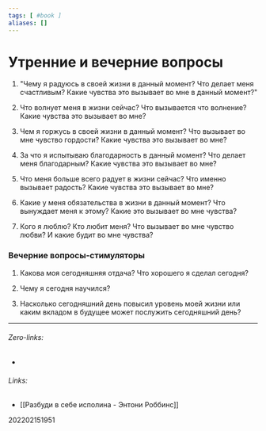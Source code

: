 ```yaml
---
tags: [ #book ]
aliases: []
---
```

# Утренние и вечерние вопросы
1. "Чему я радуюсь в своей жизни в данный момент? Что делает меня счастливым? Какие чувства это вызывает во мне в данный момент?"

2. Что волнует меня в жизни сейчас? Что вызывается что волнение? Какие чувства это вызывает во мне?

3. Чем я горжусь в своей жизни в данный момент? Что вызывает во мне чувство гордости? Какие чувства это вызывает во мне?

4. За что я испытываю благодарность в данный момент? Что делает меня благодарным? Какие чувства это вызывает во мне?

5. Что меня больше всего радует в жизни сейчас? Что именно вызывает радость? Какие чувства это вызывает во мне?

6. Какие у меня обязательства в жизни в данный момент? Что вынуждает меня к этому? Какие это вызывает во мне чувства?

7. Кого я люблю? Кто любит меня? Что вызывает во мне чувство любви? И какие будит во мне чувства?


### Вечерние вопросы-стимуляторы
1. Какова моя сегодняшняя отдача? Что хорошего я сделал сегодня?

2. Чему я сегодня научился?

3. Насколько сегодняшний день повысил уровень моей жизни или каким вкладом в будущее может послужить сегодняшний день?
___
###### Zero-links:
-
###### Links:
- [[Разбуди в себе исполина - Энтони Роббинс]]

202202151951